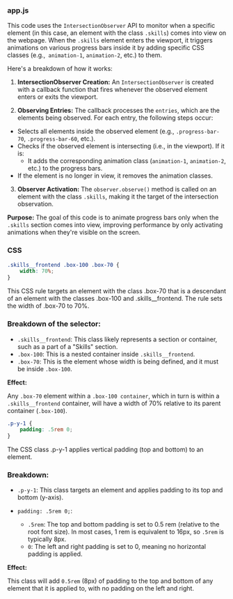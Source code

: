 ###  app.js

This code uses the `IntersectionObserver` API to monitor when a specific element (in this case, an element with the class `.skills`) comes into view on the webpage. When the `.skills` element enters the viewport, it triggers animations on various progress bars inside it by adding specific CSS classes (e.g.,` animation-1`, `animation-2`, etc.) to them.

Here's a breakdown of how it works:

1. **IntersectionObserver Creation:** An `IntersectionObserver` is created with a callback function that fires whenever the observed element enters or exits the viewport.

2. **Observing Entries:** The callback processes the `entries`, which are the elements being observed. For each entry, the following steps occur:

- Selects all elements inside the observed element (e.g., `.progress-bar-70`, `.progress-bar-60`, etc.).
- Checks if the observed element is intersecting (i.e., in the viewport). If it is:
    - It adds the corresponding animation class (`animation-1`, `animation-2`, etc.) to the progress bars.
- If the element is no longer in view, it removes the animation classes.

3. **Observer Activation:** The `observer.observe()` method is called on an element with the class `.skills`, making it the target of the intersection observation.

**Purpose:** The goal of this code is to animate progress bars only when the `.skills` section comes into view, improving performance by only activating animations when they're visible on the screen.

### CSS

```css
.skills__frontend .box-100 .box-70 {
	width: 70%;
}
```
This CSS rule targets an element with the class .box-70 that is a descendant of an element with the classes .box-100 and .skills__frontend. The rule sets the width of .box-70 to 70%.

### Breakdown of the selector:

- `.skills__frontend`: This class likely represents a section or container, such as a part of a "Skills" section.
- `.box-100`: This is a nested container inside `.skills__frontend`.
- `.box-70`: This is the element whose width is being defined, and it must be inside `.box-100`.

**Effect:**

Any `.box-70` element within a `.box-100 container`, which in turn is within a `.skills__frontend` container, will have a width of 70% relative to its parent container (`.box-100`).   

```css
.p-y-1 {
	padding: .5rem 0;
}
```
The CSS class .p-y-1 applies vertical padding (top and bottom) to an element.

### Breakdown:

- `.p-y-1`: This class targets an element and applies padding to its top and bottom (y-axis).

- `padding: .5rem 0;`:

    - `.5rem`: The top and bottom padding is set to 0.5 rem (relative to the root font size). In most cases, 1 rem is equivalent to 16px, so `.5rem` is typically 8px.
    - `0`: The left and right padding is set to 0, meaning no horizontal padding is applied.

**Effect:**

This class will add `0.5rem` (8px) of padding to the top and bottom of any element that it is applied to, with no padding on the left and right.